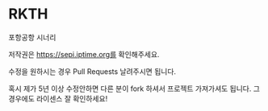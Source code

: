 # RKTH
포항공항 시너리

저작권은 https://sepi.iptime.org를 확인해주세요.

수정을 원하시는 경우 Pull Requests 날려주시면 됩니다.

혹시 제가 5년 이상 수정안하면 다른 분이 fork 하셔서 프로젝트 가져가셔도 됩니다. 그 경우에도 라이센스 잘 확인하세요!
